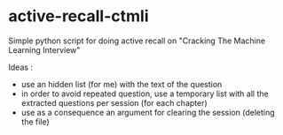 # active-recall-ctmli
Simple python script for doing active recall on "Cracking The Machine Learning Interview" 

Ideas : 
* use an hidden list (for me) with the text of the question
* in order to avoid repeated question, use a temporary list with all the extracted questions per session (for each chapter)
* use as a consequence an argument for clearing the session (deleting the file)